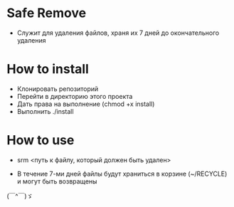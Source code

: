 
# Safe Remove   
- Служит для удаления файлов, храня их 7 дней до окончательного удаления

# How to install
- Клонировать репозиторий
- Перейти в директорию этого проекта 
- Дать права на выполнение (chmod +x install)
- Выполнить ./install

# How to use
- srm <путь к файлу, который должен быть удален>
+ В течение 7-ми дней файлы будут храниться в корзине (~/RECYCLE) и могут быть возвращены

(￣^￣)ゞ